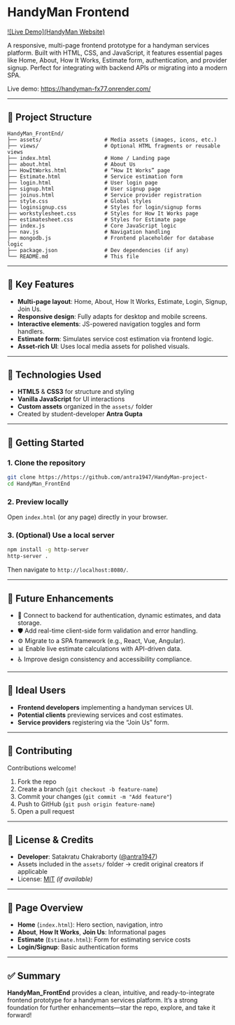 
# HandyMan Frontend

[![Live Demo](HandyMan Website)](https://handyman-fx77.onrender.com/)

A responsive, multi-page frontend prototype for a handyman services platform. Built with HTML, CSS, and JavaScript, it features essential pages like Home, About, How It Works, Estimate form, authentication, and provider signup. Perfect for integrating with backend APIs or migrating into a modern SPA.

Live demo: https://handyman-fx77.onrender.com/

---

## 📂 Project Structure

```
HandyMan_FrontEnd/
├── assets/                    # Media assets (images, icons, etc.)
├── views/                     # Optional HTML fragments or reusable views
├── index.html                 # Home / Landing page
├── about.html                 # About Us
├── HowItWorks.html            # “How It Works” page
├── Estimate.html              # Service estimation form
├── login.html                 # User login page
├── signup.html                # User signup page
├── joinus.html                # Service provider registration
├── style.css                  # Global styles
├── loginsignup.css            # Styles for login/signup forms
├── workstylesheet.css         # Styles for How It Works page
├── estimatesheet.css          # Styles for Estimate page
├── index.js                   # Core JavaScript logic
├── nav.js                     # Navigation handling
├── mongodb.js                 # Frontend placeholder for database logic
├── package.json               # Dev dependencies (if any)
└── README.md                  # This file
```

---

## 🚀 Key Features

- **Multi-page layout**: Home, About, How It Works, Estimate, Login, Signup, Join Us.
- **Responsive design**: Fully adapts for desktop and mobile screens.
- **Interactive elements**: JS-powered navigation toggles and form handlers.
- **Estimate form**: Simulates service cost estimation via frontend logic.
- **Asset-rich UI**: Uses local media assets for polished visuals.

---

## 🧰 Technologies Used

- **HTML5** & **CSS3** for structure and styling  
- **Vanilla JavaScript** for UI interactions  
- **Custom assets** organized in the `assets/` folder  
- Created by student-developer **Antra Gupta**

---

## 🔧 Getting Started

### 1. Clone the repository

```bash
git clone https://https://github.com/antra1947/HandyMan-project-
cd HandyMan_FrontEnd
```

### 2. Preview locally

Open `index.html` (or any page) directly in your browser.

### 3. (Optional) Use a local server

```bash
npm install -g http-server
http-server .
```

Then navigate to `http://localhost:8080/`.

---

## 🔮 Future Enhancements

- 🔗 Connect to backend for authentication, dynamic estimates, and data storage.
- 🛡️ Add real-time client-side form validation and error handling.
- ⚙️ Migrate to a SPA framework (e.g., React, Vue, Angular).
- 📊 Enable live estimate calculations with API-driven data.
- ♿ Improve design consistency and accessibility compliance.

---

## 🎯 Ideal Users

- **Frontend developers** implementing a handyman services UI.
- **Potential clients** previewing services and cost estimates.
- **Service providers** registering via the “Join Us” form.

---

## 👥 Contributing

Contributions welcome!  
1. Fork the repo  
2. Create a branch (`git checkout -b feature-name`)  
3. Commit your changes (`git commit -m "Add feature"`)  
4. Push to GitHub (`git push origin feature-name`)  
5. Open a pull request

---

## 📜 License & Credits

- **Developer**: Satakratu Chakraborty ([@antra1947](https://github.com/antra1947))  
- Assets included in the `assets/` folder → credit original creators if applicable  
- License: [MIT](LICENSE) *(if available)*

---

## 👀 Page Overview

- **Home** (`index.html`): Hero section, navigation, intro  
- **About**, **How It Works**, **Join Us**: Informational pages  
- **Estimate** (`Estimate.html`): Form for estimating service costs  
- **Login/Signup**: Basic authentication forms

---

## ✅ Summary

**HandyMan_FrontEnd** provides a clean, intuitive, and ready-to-integrate frontend prototype for a handyman services platform. It’s a strong foundation for further enhancements—star the repo, explore, and take it forward!
